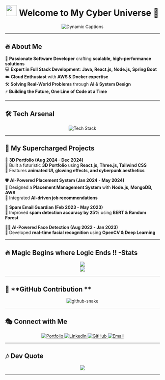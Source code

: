 <h1 align="center">
  <img src="https://media.giphy.com/media/hvRJCLFzcasrR4ia7z/giphy.gif" width="35"/>
  Welcome to My Cyber Universe 🌌
</h1>

<p align="center">
  <img src="https://readme-typing-svg.herokuapp.com?font=Orbitron&size=25&pause=5000&color=1A8FE3&center=true&width=700&lines=🚀+Software+Developer+%7C+Full+Stack+Engineer;💡+Creating+Futuristic+Tech+Solutions;🌐+Mastering+Cloud+%26+AI+Integration;🔥+Building+Next-Level+Projects;🚀+Innovating+the+Future+of+Tech;💻+Writing+Code+that+Matters;🛠️+Building+Powerful+Apps;📊+Data-Driven+Software+Engineering;🚀+Scaling+Apps+to+Millions+of+Users;💡+Learning+Never+Stops;🌐+Exploring+the+Boundaries+of+Tech;🔥+Turning+Ideas+into+Reality;🎯+Focused+on+Excellence;⚡+Next-Level+Software+Engineering;💡+AI+%26+Cloud+Revolution;📈+Data-Driven+Development;🎯+Coding+the+Impossible;🚀+Leading+Tech+Innovations;🛠️+Full+Stack+Mastery;📢+Empowering+the+Next+Generation+of+Devs;🌍+Making+the+World+Smarter+with+Tech;🚀+Cloud+Computing+Ninja;🔍+Debugging+Like+a+Pro;🌐+Cyberpunk+Tech+Enthusiast;🔥+High-Performance+Coding;🛠️+Building+Future-Proof+Apps;📊+AI-Powered+Software+Development;⚡+Creating+Disruptive+Tech;🎯+Precision+in+Software+Engineering;📈+From+Code+to+Innovation;🚀+Architecting+Scalable+Systems" alt="Dynamic Captions">
</p>

---

## 🔥 **About Me**
🧠 **Passionate Software Developer** crafting **scalable, high-performance solutions**  
💻 **Expert in Full Stack Development**: **Java, React.js, Node.js, Spring Boot**  
☁️ **Cloud Enthusiast** with **AWS & Docker expertise**  
🛠️ **Solving Real-World Problems** through **AI & System Design**  
⚡ **Building the Future, One Line of Code at a Time**  

---

## 🛠 **Tech Arsenal**
<p align="center">
  <img src="https://skillicons.dev/icons?i=java,cpp,js,react,nodejs,spring,express,html,css,tailwind,threejs,mongodb,mysql,postgres,aws,docker,git,github,vercel" alt="Tech Stack">
</p>

---

## 🚀 **My Supercharged Projects**
💎 **3D Portfolio (Aug 2024 - Dec 2024)**  
🔹 Built a futuristic **3D Portfolio** using **React.js, Three.js, Tailwind CSS**  
🔹 Features **animated UI, glowing effects, and cyberpunk aesthetics**  

🛡️ **AI-Powered Placement System (Jan 2024 - May 2024)**  
🔹 Designed a **Placement Management System** with **Node.js, MongoDB, AWS**  
🔹 Integrated **AI-driven job recommendations**  

📧 **Spam Email Guardian (Feb 2023 - May 2023)**  
🔹 Improved **spam detection accuracy by 25%** using **BERT & Random Forest**  

🕵🏻 **AI-Powered Face Detection (Aug 2022 - Jan 2023)**  
🔹 Developed **real-time facial recognition** using **OpenCV & Deep Learning**  

---

## 🔥 **Magic Begins where Logic Ends !! -Stats**
<p align="center">
  <img src="https://github-readme-stats.vercel.app/api?username=rajans01github&show_icons=true&theme=radical">
  <br/>
  <img src="https://github-readme-streak-stats.herokuapp.com?user=rajans01github&theme=tokyonight&hide_border=true&date_format=M%20j%5B%2C%20Y%5D">
</p>

---

## 🐍 **GitHub Contribution **
<p align="center">
  <picture>
    <source media="(prefers-color-scheme: dark)" srcset="https://raw.githubusercontent.com/tobiasmeyhoefer/tobiasmeyhoefer/output/github-snake-dark.svg">
    <source media="(prefers-color-scheme: light)" srcset="https://raw.githubusercontent.com/tobiasmeyhoefer/tobiasmeyhoefer/output/github-snake.svg">
    <img alt="github-snake" src="https://raw.githubusercontent.com/tobiasmeyhoefer/tobiasmeyhoefer/output/github-snake.svg">
  </picture>
</p>

---

## 🎭 **Connect with Me**
<p align="center">
  <a href="https://rajans01github.github.io/3D_PORTFOLIO/" target="_blank">
    <img src="https://img.shields.io/badge/Portfolio-%23000000.svg?style=for-the-badge&logo=vercel&logoColor=white" alt="Portfolio">
  </a>
  <a href="https://www.linkedin.com/in/-rajan-pandey/" target="_blank">
    <img src="https://img.shields.io/badge/LinkedIn-%230A66C2.svg?style=for-the-badge&logo=linkedin&logoColor=white" alt="LinkedIn">
  </a>
  <a href="https://github.com/rajans01github" target="_blank">
    <img src="https://img.shields.io/badge/GitHub-%23181717.svg?style=for-the-badge&logo=github&logoColor=white" alt="GitHub">
  </a>
  <a href="mailto:rajanpandit0714@gmail.com">
    <img src="https://img.shields.io/badge/Email-%23D14836.svg?style=for-the-badge&logo=gmail&logoColor=white" alt="Email">
  </a>
</p>

---

## 🎶 **Dev Quote**
<p align="center">
  <img src="https://quotes-github-readme.vercel.app/api?type=horizontal&theme=radical">
</p>

---

